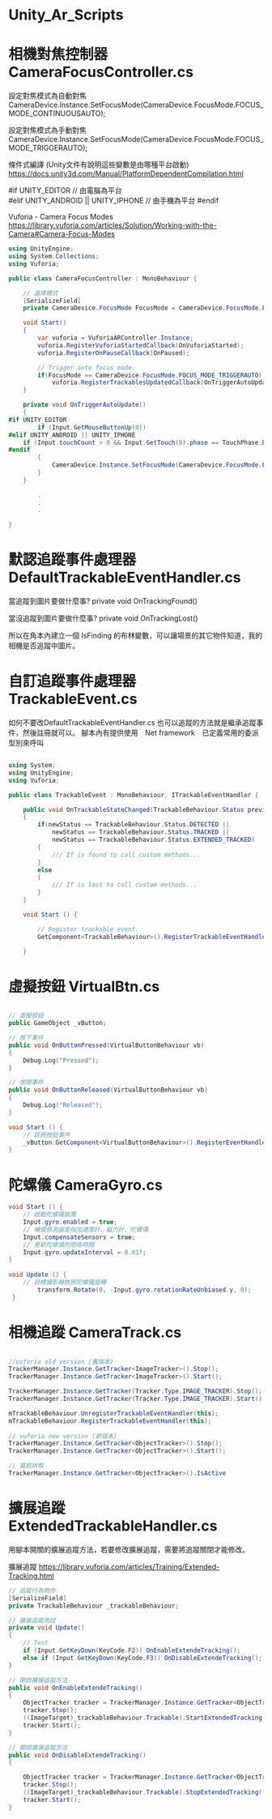 # Unity_Ar_Scripts

相機對焦控制器 CameraFocusController.cs
=================
設定對焦模式為自動對焦
CameraDevice.Instance.SetFocusMode(CameraDevice.FocusMode.FOCUS_MODE_CONTINUOUSAUTO);

設定對焦模式為手動對焦
CameraDevice.Instance.SetFocusMode(CameraDevice.FocusMode.FOCUS_MODE_TRIGGERAUTO);

條件式編譯 (Unity文件有說明這些變數是由哪種平台啟動)
https://docs.unity3d.com/Manual/PlatformDependentCompilation.html

#if UNITY_EDITOR  // 由電腦為平台  	
#elif UNITY_ANDROID || UNITY_IPHONE // 由手機為平台
#endif

Vuforia - Camera Focus Modes
https://library.vuforia.com/articles/Solution/Working-with-the-Camera#Camera-Focus-Modes

```C#
using UnityEngine;
using System.Collections;
using Vuforia;

public class CameraFocusController : MonoBehaviour {

	// 選擇模式
	[SerializeField]
	private CameraDevice.FocusMode FocusMode = CameraDevice.FocusMode.FOCUS_MODE_CONTINUOUSAUTO;

    void Start()
    {
        var vuforia = VuforiaARController.Instance;
        vuforia.RegisterVuforiaStartedCallback(OnVuforiaStarted);
        vuforia.RegisterOnPauseCallback(OnPaused);

        // Trigger auto focus mode.
        if(FocusMode == CameraDevice.FocusMode.FOCUS_MODE_TRIGGERAUTO)
            vuforia.RegisterTrackablesUpdatedCallback(OnTriggerAutoUpdate);
    }

    private void OnTriggerAutoUpdate()
    {
#if UNITY_EDITOR
        if (Input.GetMouseButtonUp(0))
#elif UNITY_ANDROID || UNITY_IPHONE
	if (Input.touchCount > 0 && Input.GetTouch(0).phase == TouchPhase.Began)
#endif
        {
            CameraDevice.Instance.SetFocusMode(CameraDevice.FocusMode.FOCUS_MODE_TRIGGERAUTO);
        }
    }
    
		.
		.
		.

}
```



默認追蹤事件處理器 DefaultTrackableEventHandler.cs
=================
當追蹤到圖片要做什麼事?
private void OnTrackingFound()

當沒追蹤到圖片要做什麼事?
private void OnTrackingLost()

所以在角本內建立一個 IsFinding 的布林變數，可以讓場景的其它物件知道，我的相機是否追蹤中圖片。



自訂追蹤事件處理器 TrackableEvent.cs
=================
如何不要改DefaultTrackableEventHandler.cs 也可以追蹤的方法就是繼承追蹤事件，然後註冊就可以。
腳本內有提供使用　Net framework　已定義常用的委派型別來呼叫
```C#

using System;
using UnityEngine;
using Vuforia;

public class TrackableEvent : MonoBehaviour, ITrackableEventHandler {

    public void OnTrackableStateChanged(TrackableBehaviour.Status previousStatus, TrackableBehaviour.Status newStatus)
    {
        if(newStatus == TrackableBehaviour.Status.DETECTED || 
            newStatus == TrackableBehaviour.Status.TRACKED || 
            newStatus == TrackableBehaviour.Status.EXTENDED_TRACKED)
        {
            /// If is found to call custom methods...
        }
        else
        {
            /// If is lost to call custom methods...
        }
    }

    void Start () {

        // Register trackable event.
        GetComponent<TrackableBehaviour>().RegisterTrackableEventHandler(this);

    }

```


虛擬按鈕 VirtualBtn.cs
=================
```C#

// 虛擬按鈕
public GameObject _vButton;

// 按下事件
public void OnButtonPressed(VirtualButtonBehaviour vb)
{
	Debug.Log("Pressed");
}

// 放開事件
public void OnButtonReleased(VirtualButtonBehaviour vb)
{
	Debug.Log("Released");
}

void Start () {
	// 註冊按鈕事件
	_vButton.GetComponent<VirtualButtonBehaviour>().RegisterEventHandler(this);
}

```

陀螺儀 CameraGyro.cs
=================

```C#
void Start () {
	// 啟動陀螺儀裝置
	Input.gyro.enabled = true;
	// 補償感測器是指加速度計、磁力計、陀螺儀
	Input.compensateSensors = true;	
	// 更新陀螺儀的間格時間
	Input.gyro.updateInterval = 0.01f;
}
	
void Update () {
	// 目標攝影機依照陀螺儀旋轉
        transform.Rotate(0, -Input.gyro.rotationRateUnbiased.y, 0);
 }

```

相機追蹤 CameraTrack.cs
=================

```C#

//vuforia old version (舊版本)
TrackerManager.Instance.GetTracker<ImageTracker>().Stop();
TrackerManager.Instance.GetTracker<ImageTracker>().Start();

TrackerManager.Instance.GetTracker(Tracker.Type.IMAGE_TRACKER).Stop();
TrackerManager.Instance.GetTracker(Tracker.Type.IMAGE_TRACKER).Start();

mTrackableBehaviour.UnregisterTrackableEventHandler(this);
mTrackableBehaviour.RegisterTrackableEventHandler(this);
	
// vuforia new version (新版本)
TrackerManager.Instance.GetTracker<ObjectTracker>().Stop();
TrackerManager.Instance.GetTracker<ObjectTracker>().Start();

// 當前狀態
TrackerManager.Instance.GetTracker<ObjectTracker>().IsActive

```

擴展追蹤 ExtendedTrackableHandler.cs
=================
用腳本開關的擴展追蹤方法，若要修改擴展追蹤，需要將追蹤關閉才能修改。

擴展追蹤
https://library.vuforia.com/articles/Training/Extended-Tracking.html

```C#
// 追蹤行為物件
[SerializeField]
private TrackableBehaviour _trackableBehaviour;

// 擴展追蹤測試
private void Update()
{
	// Test
	if (Input.GetKeyDown(KeyCode.F2)) OnEnableExtendeTracking();
	else if (Input.GetKeyDown(KeyCode.F3)) OnDisableExtendeTracking();
}

// 開啟擴展追蹤方法
public void OnEnableExtendeTracking()
{
	ObjectTracker tracker = TrackerManager.Instance.GetTracker<ObjectTracker>();
	tracker.Stop();
	((ImageTarget)_trackableBehaviour.Trackable).StartExtendedTracking();
	tracker.Start();
}

// 關閉擴展追蹤方法
public void OnDisableExtendeTracking()
{

	ObjectTracker tracker = TrackerManager.Instance.GetTracker<ObjectTracker>();
	tracker.Stop();
	((ImageTarget)_trackableBehaviour.Trackable).StopExtendedTracking();
	tracker.Start();
}
```
